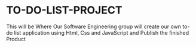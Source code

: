 # TO-DO-LIST-PROJECT
This will be Where Our Software Engineering group will create our own to-do list application using Html, Css and JavaScript and Publish the finished Product
